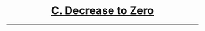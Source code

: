 # <center><u>[C. Decrease to Zero](https://www.hackerrank.com/contests/codecode-pec/challenges/decrease-to-zero)</u></center>
---